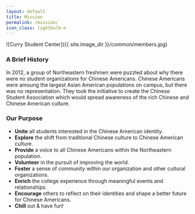 ```yaml
---
layout: default
title: Mission
permalink: /mission/
icon_class: lightbulb-o
---
```


<span class="image featured">
![Curry Student Center]({{ site.image_dir }}/common/members.jpg)
</span>

### A Brief History
In 2012, a group of Northeastern freshmen were puzzled about why there were no student organizations for Chinese Americans. Chinese Americans were amoung the largest Asian American populations on campus, but there was no representation. They took the initiative to create the Chinese Student Association which would spread awareness of the rich Chinese and Chinese American culture.

### Our Purpose
  - **Unite** all students interested in the Chinese American identity.
  - **Explore** the shift from traditional Chinese culture to Chinese American culture.
  - **Provide** a voice to all Chinese Americans within the Northeastern population.
  - **Volunteer** in the pursuit of improving the world.
  - **Foster** a sense of community within our organization and other cultural organizations.
  - **Enrich** the college experience through meaningful events and relationships.
  - **Encourage** others to reflect on their identities and shape a better future for Chinese Americans.
  - **Chill** out & have fun!
